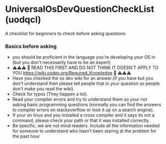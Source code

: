# UniversalOsDevQuestionCheckList (uodqcl)
A checklist for beginners to check before asking questions


### Basics before asking
- you should be proficient in the language you're developing your OS in (but you don't necessarily have to be an expert)
- :warning::warning::warning: :rotating_light: READ THIS FIRST AND DO NOT THINK IT DOESN'T APPLY TO YOU https://wiki.osdev.org/Required_Knowledge :rotating_light: :warning::warning::warning:
- Have you checked the os dev wiki for an answer.(if you have but you don't understand then please tell people that in your question so people don't make you read the wiki).
- Check for typos (They happen a lot).
- Read your compiler errors and try to understand them so your not asking basic programming questions (normally you can find the answers to compiler errors on stackoverflow or look it up on a search engine).
- If your on linux and you installed a cross compiler and it says its not a command, please check your path or that it was installed correctly.
- Be specific, we are not mind readers. Include all the information needed for someone to understand who hasn’t been staring at the problem for the past hour
